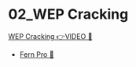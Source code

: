# 02_WEP Cracking

[WEP Cracking 👉VIDEO &#128279;](https://codered.eccouncil.org/courseVideo/Kali-for-Penetration-Testers?lessonId=2e8987a1-dd58-46bb-804b-3a31810fbe19&finalAssessment=false)

- [Fern Pro &#128279;](https://www.fern-pro.com/download)
